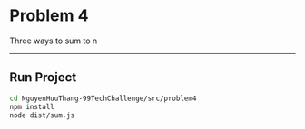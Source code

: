 # Problem 4

Three ways to sum to n

---

## Run Project
```bash
cd NguyenHuuThang-99TechChallenge/src/problem4
npm install
node dist/sum.js
```